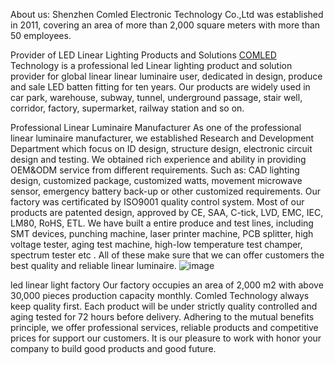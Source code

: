 About us:
Shenzhen Comled Electronic Technology Co.,Ltd was established in 2011, covering an area of more than 2,000 square meters with more than 50 employees.

Provider of LED Linear Lighting Products and Solutions
<a title="COMLED" href="https://www.comledlamp.com/" rel="Dofollow">COMLED</a> Technology is a professional led Linear lighting product and solution provider for global linear linear luminaire user, dedicated in design, produce and sale LED batten fitting for ten years. Our products are widely used in car park, warehouse, subway, tunnel, underground passage, stair well, corridor, factory, supermarket, railway station and so on.

Professional Linear Luminaire Manufacturer
As one of the professional linear luminaire manufacturer, we established Research and Development Department which focus on ID design, structure design, electronic circuit design and testing. We obtained rich experience and ability in providing OEM&ODM service from different requirements. Such as: CAD lighting design, customized package, customized watts, movement microwave sensor, emergency battery back-up or other customized requirements. Our factory was certificated by ISO9001 quality control system. Most of our products are patented design, approved by CE, SAA, C-tick, LVD, EMC, IEC, LM80, RoHS, ETL. We have built a entire produce and test lines, including SMT devices, punching machine, laser printer machine, PCB splitter, high voltage tester, aging test machine, high-low temperature test champer, spectrum tester etc . All of these make sure that we can offer customers the best quality and reliable linear luminaire.
![image](https://github.com/user-attachments/assets/085c5e46-a8fc-4f63-9716-16ff06872fa8)

led linear light factory
Our factory occupies an area of 2,000 m2 with above 30,000 pieces production capacity monthly. Comled Technology always keep quality first. Each product will be under strictly quality controlled and aging tested for 72 hours before delivery. Adhering to the mutual benefits principle, we offer professional services, reliable products and competitive prices for support our customers. It is our pleasure to work with honor your company to build good products and good future.
